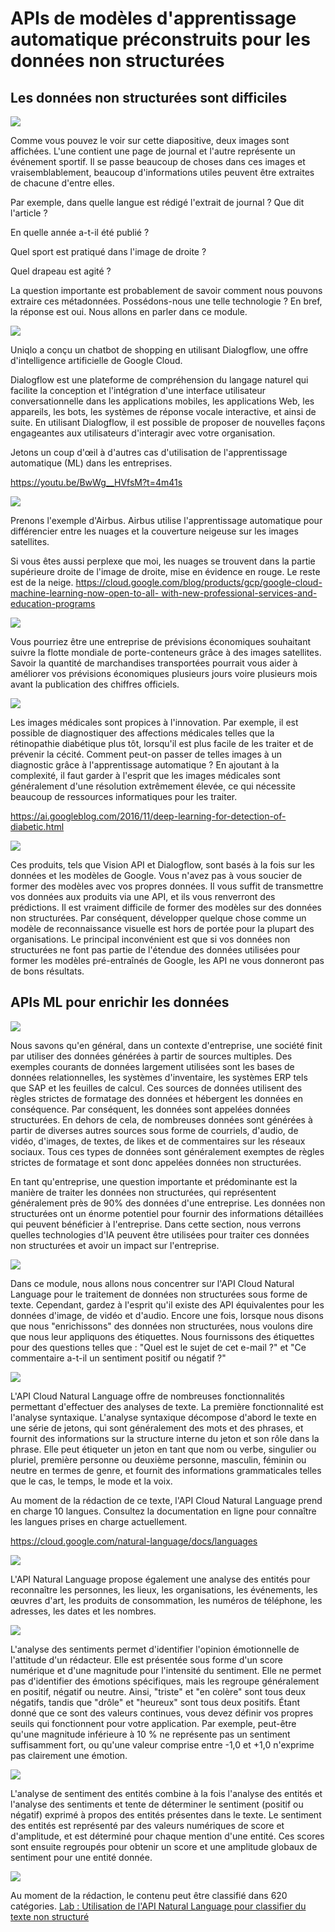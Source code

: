 ﻿# APIs de modèles d'apprentissage automatique préconstruits pour les données non structurées

## Les données non structurées sont difficiles

![](Aspose.Words.da23e318-859f-4c72-91fa-57fbf4443580.001.png)

Comme vous pouvez le voir sur cette diapositive, deux images sont affichées. L'une contient une page de journal et l'autre représente un événement sportif. Il se passe beaucoup de choses dans ces images et vraisemblablement, beaucoup d'informations utiles peuvent être extraites de chacune d'entre elles.

Par exemple, dans quelle langue est rédigé l'extrait de journal ? Que dit l'article ?

En quelle année a-t-il été publié ?

Quel sport est pratiqué dans l'image de droite ?

Quel drapeau est agité ?

La question importante est probablement de savoir comment nous pouvons extraire ces métadonnées. Possédons-nous une telle technologie ? En bref, la réponse est oui. Nous allons en parler dans ce module.

![](Aspose.Words.da23e318-859f-4c72-91fa-57fbf4443580.002.png)

Uniqlo a conçu un chatbot de shopping en utilisant Dialogflow, une offre d'intelligence artificielle de Google Cloud.

Dialogflow est une plateforme de compréhension du langage naturel qui facilite la conception et l'intégration d'une interface utilisateur conversationnelle dans les applications mobiles, les applications Web, les appareils, les bots, les systèmes de réponse vocale interactive, et ainsi de suite. En utilisant Dialogflow, il est possible de proposer de nouvelles façons engageantes aux utilisateurs d'interagir avec votre organisation.

Jetons un coup d'œil à d'autres cas d'utilisation de l'apprentissage automatique (ML) dans les entreprises.

<https://youtu.be/BwWg__HVfsM?t=4m41s>

![](Aspose.Words.da23e318-859f-4c72-91fa-57fbf4443580.003.png)

Prenons l'exemple d'Airbus. Airbus utilise l'apprentissage automatique pour différencier entre les nuages et la couverture neigeuse sur les images satellites.

Si vous êtes aussi perplexe que moi, les nuages se trouvent dans la partie supérieure droite de l'image de droite, mise en évidence en rouge. Le reste est de la neige. [https://cloud.google.com/blog/products/gcp/google-cloud-machine-learning-now-open-to-all- with-new-professional-services-and-education-programs](https://cloud.google.com/blog/products/gcp/google-cloud-machine-learning-now-open-to-all-with-new-professional-services-and-education-programs)

![](Aspose.Words.da23e318-859f-4c72-91fa-57fbf4443580.004.png)

Vous pourriez être une entreprise de prévisions économiques souhaitant suivre la flotte mondiale de porte-conteneurs grâce à des images satellites. Savoir la quantité de marchandises transportées pourrait vous aider à améliorer vos prévisions économiques plusieurs jours voire plusieurs mois avant la publication des chiffres officiels.

![](Aspose.Words.da23e318-859f-4c72-91fa-57fbf4443580.005.png)

Les images médicales sont propices à l'innovation. Par exemple, il est possible de diagnostiquer des affections médicales telles que la rétinopathie diabétique plus tôt, lorsqu'il est plus facile de les traiter et de prévenir la cécité. Comment peut-on passer de telles images à un diagnostic grâce à l'apprentissage automatique ? En ajoutant à la complexité, il faut garder à l'esprit que les images médicales sont généralement d'une résolution extrêmement élevée, ce qui nécessite beaucoup de ressources informatiques pour les traiter.

<https://ai.googleblog.com/2016/11/deep-learning-for-detection-of-diabetic.html>

![](Aspose.Words.da23e318-859f-4c72-91fa-57fbf4443580.006.png)

Ces produits, tels que Vision API et Dialogflow, sont basés à la fois sur les données et les modèles de Google. Vous n'avez pas à vous soucier de former des modèles avec vos propres données. Il vous suffit de transmettre vos données aux produits via une API, et ils vous renverront des prédictions. Il est vraiment difficile de former des modèles sur des données non structurées. Par conséquent, développer quelque chose comme un modèle de reconnaissance visuelle est hors de portée pour la plupart des organisations. Le principal inconvénient est que si vos données non structurées ne font pas partie de l'étendue des données utilisées pour former les modèles pré-entraînés de Google, les API ne vous donneront pas de bons résultats.

## APIs ML pour enrichir les données

![](Aspose.Words.da23e318-859f-4c72-91fa-57fbf4443580.007.png)

Nous savons qu'en général, dans un contexte d'entreprise, une société finit par utiliser des données générées à partir de sources multiples. Des exemples courants de données largement utilisées sont les bases de données relationnelles, les systèmes d'inventaire, les systèmes ERP tels que SAP et les feuilles de calcul. Ces sources de données utilisent des règles strictes de formatage des données et hébergent les données en conséquence. Par conséquent, les données sont appelées données structurées. En dehors de cela, de nombreuses données sont générées à partir de diverses autres sources sous forme de courriels, d'audio, de vidéo, d'images, de textes, de likes et de commentaires sur les réseaux sociaux. Tous ces types de données sont généralement exemptes de règles strictes de formatage et sont donc appelées données non structurées.

En tant qu'entreprise, une question importante et prédominante est la manière de traiter les données non structurées, qui représentent généralement près de 90% des données d'une entreprise. Les données non structurées ont un énorme potentiel pour fournir des informations détaillées qui peuvent bénéficier à l'entreprise. Dans cette section, nous verrons quelles technologies d'IA peuvent être utilisées pour traiter ces données non structurées et avoir un impact sur l'entreprise.

![](Aspose.Words.da23e318-859f-4c72-91fa-57fbf4443580.008.png)

Dans ce module, nous allons nous concentrer sur l'API Cloud Natural Language pour le traitement de données non structurées sous forme de texte. Cependant, gardez à l'esprit qu'il existe des API équivalentes pour les données d'image, de vidéo et d'audio. Encore une fois, lorsque nous disons que nous "enrichissons" des données non structurées, nous voulons dire que nous leur appliquons des étiquettes. Nous fournissons des étiquettes pour des questions telles que : "Quel est le sujet de cet e-mail ?" et "Ce commentaire a-t-il un sentiment positif ou négatif ?"

![](Aspose.Words.da23e318-859f-4c72-91fa-57fbf4443580.009.png)

L'API Cloud Natural Language offre de nombreuses fonctionnalités permettant d'effectuer des analyses de texte. La première fonctionnalité est l'analyse syntaxique. L'analyse syntaxique décompose d'abord le texte en une série de jetons, qui sont généralement des mots et des phrases, et fournit des informations sur la structure interne du jeton et son rôle dans la phrase. Elle peut étiqueter un jeton en tant que nom ou verbe, singulier ou pluriel, première personne ou deuxième personne, masculin, féminin ou neutre en termes de genre, et fournit des informations grammaticales telles que le cas, le temps, le mode et la voix.

Au moment de la rédaction de ce texte, l'API Cloud Natural Language prend en charge 10 langues. Consultez la documentation en ligne pour connaître les langues prises en charge actuellement.

<https://cloud.google.com/natural-language/docs/languages>

![](Aspose.Words.da23e318-859f-4c72-91fa-57fbf4443580.010.png)

L'API Natural Language propose également une analyse des entités pour reconnaître les personnes, les lieux, les organisations, les événements, les œuvres d'art, les produits de consommation, les numéros de téléphone, les adresses, les dates et les nombres.

![](Aspose.Words.da23e318-859f-4c72-91fa-57fbf4443580.011.png)

L'analyse des sentiments permet d'identifier l'opinion émotionnelle de l'attitude d'un rédacteur. Elle est présentée sous forme d'un score numérique et d'une magnitude pour l'intensité du sentiment. Elle ne permet pas d'identifier des émotions spécifiques, mais les regroupe généralement en positif, négatif ou neutre. Ainsi, "triste" et "en colère" sont tous deux négatifs, tandis que "drôle" et "heureux" sont tous deux positifs. Étant donné que ce sont des valeurs continues, vous devez définir vos propres seuils qui fonctionnent pour votre application. Par exemple, peut-être qu'une magnitude inférieure à 10 % ne représente pas un sentiment suffisamment fort, ou qu'une valeur comprise entre -1,0 et +1,0 n'exprime pas clairement une émotion.

![](Aspose.Words.da23e318-859f-4c72-91fa-57fbf4443580.012.png)

L'analyse de sentiment des entités combine à la fois l'analyse des entités et l'analyse des sentiments et tente de déterminer le sentiment (positif ou négatif) exprimé à propos des entités présentes dans le texte. Le sentiment des entités est représenté par des valeurs numériques de score et d'amplitude, et est déterminé pour chaque mention d'une entité. Ces scores sont ensuite regroupés pour obtenir un score et une amplitude globaux de sentiment pour une entité donnée.

![](Aspose.Words.da23e318-859f-4c72-91fa-57fbf4443580.013.png)

Au moment de la rédaction, le contenu peut être classifié dans 620 catégories. [Lab : Utilisation de l'API Natural Language pour classifier du texte non structuré](https://www.cloudskillsboost.google/course_sessions/3856018/labs/367826)
